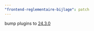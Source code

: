 ```yaml
---
"frontend-reglementaire-bijlage": patch
---
```


bump plugins to [24.3.0](https://github.com/lblod/ember-rdfa-editor-lblod-plugins/releases/tag/v24.3.0)
